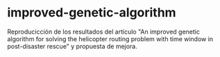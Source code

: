 # improved-genetic-algorithm
Reproducicción de los resultados del artículo "An improved genetic algorithm for solving the helicopter routing problem with time window in post-disaster rescue" y propuesta de mejora.
